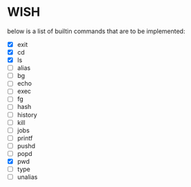 # WISH

below is a list of builtin commands that are to be implemented:

- [x] exit
- [x] cd
- [x] ls
- [ ] alias
- [ ] bg
- [ ] echo
- [ ] exec
- [ ] fg
- [ ] hash
- [ ] history
- [ ] kill
- [ ] jobs
- [ ] printf
- [ ] pushd
- [ ] popd
- [x] pwd
- [ ] type
- [ ] unalias
